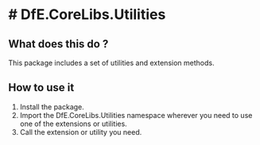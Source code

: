 # # DfE.CoreLibs.Utilities

## What does this do ?
This package includes a set of utilities and extension methods.

## How to use it 

1) Install the package.
2) Import the DfE.CoreLibs.Utilities namespace wherever you need to use one of the extensions or utilities.
3) Call the extension or utility you need.

